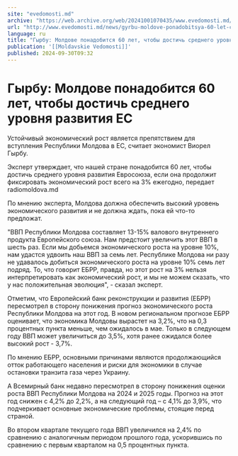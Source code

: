 ```yaml
---
site: "evedomosti.md"
archive: "https://web.archive.org/web/20241001070435/www.evedomosti.md/news/gyrbu-moldove-ponadobitsya-60-let-chtoby-dostich-srednego-ur"
url: "http://www.evedomosti.md/news/gyrbu-moldove-ponadobitsya-60-let-chtoby-dostich-srednego-ur"
language: ru
title: "Гырбу: Молдове понадобится 60 лет, чтобы достичь среднего уровня развития ЕС"
publication: '[[Moldavskie Vedomosti]]'
published: 2024-09-30T09:32
---
```


# Гырбу: Молдове понадобится 60 лет, чтобы достичь среднего уровня развития ЕС

Устойчивый экономический рост является препятствием для вступления Республики Молдова в ЕС, считает экономист Виорел Гырбу.

Эксперт утверждает, что нашей стране понадобится 60 лет, чтобы достичь среднего уровня развития Евросоюза, если она продолжит фиксировать экономический рост всего на 3% ежегодно, передает radiomoldova.md

По мнению эксперта, Молдова должна обеспечить высокий уровень экономического развития и не должна ждать, пока ей что-то предложат.

"ВВП Республики Молдова составляет 13-15% валового внутреннего продукта Европейского союза. Нам предстоит увеличить этот ВВП в шесть раз. Если мы добьемся экономического роста на уровне 10%, нам удастся удвоить наш ВВП за семь лет. Республике Молдова ни разу не удавалось добиться экономического роста на уровне 10% семь лет подряд. То, что говорит ЕБРР, правда, но этот рост на 3% нельзя интерпретировать как экономический рост, и мы не можем сказать, что у нас положительная эволюция", - сказал эксперт.

Отметим, что Европейский банк реконструкции и развития (ЕБРР) пересмотрел в сторону понижения прогноз экономического роста Республики Молдова на этот год. В новом региональном прогнозе ЕБРР оценивает, что экономика Молдовы вырастет на 3,2%, что на 0,3 процентных пункта меньше, чем ожидалось в мае. Только в следующем году ВВП может увеличиться до 3,5%, хотя ранее ожидался более высокий рост - 3,7%.

По мнению ЕБРР, основными причинами являются продолжающийся отток работающего населения и риски для экономики в случае остановки транзита газа через Украину.

А Всемирный банк недавно пересмотрел в сторону понижения оценки роста ВВП Республики Молдова на 2024 и 2025 годы. Прогноз на этот год снижен с 4,2% до 2,2%, а на следующий год – с 4,1% до 3,9%, что подчеркивает основные экономические проблемы, стоящие перед страной.

Во втором квартале текущего года ВВП увеличился на 2,4% по сравнению с аналогичным периодом прошлого года, ускорившись по сравнению с первым кварталом на 0,5 процентных пункта.